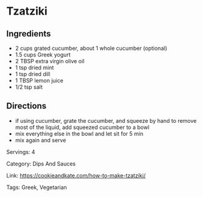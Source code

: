 # Tzatziki

## Ingredients
- 2 cups grated cucumber, about 1 whole cucumber (optional)
- 1.5 cups Greek yogurt
- 2 TBSP extra virgin olive oil
- 1 tsp dried mint
- 1 tsp dried dill
- 1 TBSP lemon juice
- 1/2 tsp salt

## Directions
- if using cucumber, grate the cucumber, and squeeze by hand to remove most of the liquid, add squeezed cucumber to a bowl
- mix everything else in the bowl and let sit for 5 min
- mix again and serve

Servings: 4

Category: Dips And Sauces

Link: https://cookieandkate.com/how-to-make-tzatziki/

Tags: Greek, Vegetarian
